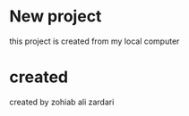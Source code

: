 # New project 

this project is created from my local computer

# created
created by zohiab ali zardari